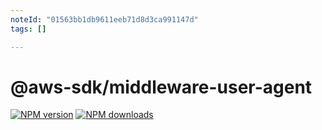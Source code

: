 ```yaml
---
noteId: "01563bb1db9611eeb71d8d3ca991147d"
tags: []

---
```


# @aws-sdk/middleware-user-agent

[![NPM version](https://img.shields.io/npm/v/@aws-sdk/middleware-user-agent/latest.svg)](https://www.npmjs.com/package/@aws-sdk/middleware-user-agent)
[![NPM downloads](https://img.shields.io/npm/dm/@aws-sdk/middleware-user-agent.svg)](https://www.npmjs.com/package/@aws-sdk/middleware-user-agent)
